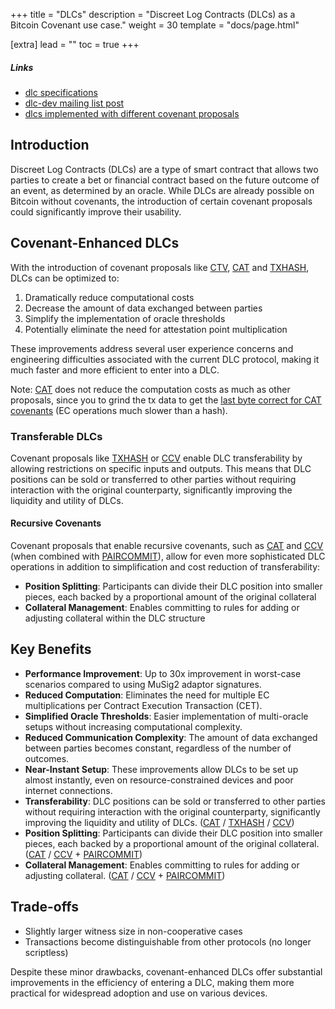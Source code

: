 +++
title = "DLCs"
description = "Discreet Log Contracts (DLCs) as a Bitcoin Covenant use case."
weight = 30
template = "docs/page.html"

[extra]
lead = ""
toc = true
+++

##### Links

- [dlc specifications](https://github.com/discreetlogcontracts/dlcspecs/)
- [dlc-dev mailing list post](https://lists.linuxfoundation.org/pipermail/bitcoin-dev/2022-January/019808.html)
- [dlcs implemented with different covenant proposals](https://github.com/bennyhodl/dlcat)

## Introduction

Discreet Log Contracts (DLCs) are a type of smart contract that allows two parties to create a bet
or financial contract based on the future outcome of an event, as determined by an oracle. While
DLCs are already possible on Bitcoin without covenants, the introduction of certain covenant
proposals could significantly improve their usability.

## Covenant-Enhanced DLCs

With the introduction of covenant proposals like [CTV](/proposals/ctv), [CAT](/extra/CAT) and
[TXHASH](/proposals/txhash), DLCs can be optimized to:

1. Dramatically reduce computational costs
2. Decrease the amount of data exchanged between parties
3. Simplify the implementation of oracle thresholds
4. Potentially eliminate the need for attestation point multiplication

These improvements address several user experience concerns and engineering difficulties associated
with the current DLC protocol, making it much faster and more efficient to enter into a DLC.

Note: [CAT](/extra/CAT) does not reduce the computation costs as much as other proposals, since you
to grind the tx data to get the [last byte correct for CAT
covenants](https://github.com/taproot-wizards/purrfect_vault/?tab=readme-ov-file#limitations-and-considerations)
(EC operations much slower than a hash).

### Transferable DLCs

Covenant proposals like [TXHASH](/proposals/txhash) or [CCV](/proposals/matt) enable DLC
transferability by allowing restrictions on specific inputs and outputs. This means that DLC
positions can be sold or transferred to other parties without requiring interaction with the
original counterparty, significantly improving the liquidity and utility of DLCs.

#### Recursive Covenants

Covenant proposals that enable recursive covenants, such as [CAT](/extra/CAT) and
[CCV](/proposals/matt) (when combined with
[PAIRCOMMIT](https://github.com/bitcoin/bips/blob/018d28c967b3f2b747ecb4e5a85d0b5f9f4ec79a/bip-PC.md)),
allow for even more sophisticated DLC operations in addition to simplification and cost reduction of
transferability:

- **Position Splitting**: Participants can divide their DLC position into smaller pieces, each
backed by a proportional amount of the original collateral
- **Collateral Management**: Enables committing to rules for adding or adjusting collateral within the DLC structure

## Key Benefits

- **Performance Improvement**: Up to 30x improvement in worst-case scenarios compared to using
MuSig2 adaptor signatures.
- **Reduced Computation**: Eliminates the need for multiple EC multiplications per Contract
Execution Transaction (CET).
- **Simplified Oracle Thresholds**: Easier implementation of multi-oracle setups without increasing
computational complexity.
- **Reduced Communication Complexity**: The amount of data exchanged between parties becomes
constant, regardless of the number of outcomes.
- **Near-Instant Setup**: These improvements allow DLCs to be set up almost instantly, even on
resource-constrained devices and poor internet connections.
- **Transferability**: DLC positions can be sold or transferred to other parties without requiring
interaction with the original counterparty, significantly improving the liquidity and utility of
DLCs. ([CAT](/extra/CAT) / [TXHASH](/proposals/txhash) / [CCV](/proposals/matt))
- **Position Splitting**: Participants can divide their DLC position into smaller pieces, each
backed by a proportional amount of the original collateral. ([CAT](/extra/CAT) /
[CCV](/proposals/matt) +
[PAIRCOMMIT](https://github.com/bitcoin/bips/blob/018d28c967b3f2b747ecb4e5a85d0b5f9f4ec79a/bip-PC.md))
- **Collateral Management**: Enables committing to rules for adding or adjusting collateral.
([CAT](/extra/CAT) / [CCV](/proposals/matt) +
[PAIRCOMMIT](https://github.com/bitcoin/bips/blob/018d28c967b3f2b747ecb4e5a85d0b5f9f4ec79a/bip-PC.md))

## Trade-offs

- Slightly larger witness size in non-cooperative cases
- Transactions become distinguishable from other protocols (no longer scriptless)

Despite these minor drawbacks, covenant-enhanced DLCs offer substantial improvements in the
efficiency of entering a DLC, making them more practical for widespread adoption and use on various
devices.
